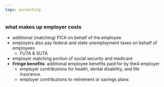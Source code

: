 ```yaml
---
tags: accounting
---
```


### what makes up employer costs
- additional (matching) FICA on behalf of the employee
- employers also pay federal and state unemployment taxes on behalf of employees
	- FUTA & SUTA
- employer matching portion of social security and medicare
- **Fringe benefits**: additional employee benefits paid for by the4 employer
	- employer contributions for health, dental disability, and life insurance.
	- employer contributions to retirement or savings plans


